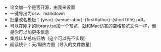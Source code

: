 - 论文加一个是否开源，由我来设置
- 一键导出为csv、markdown
- 批量改名模板：{year}-{venue-abbr}-{firstAuthor}-{shortTitle}.pdf。
- 可以在刚才的library.tsx加一个预览，就和Mac访答的空格预览文件一样，但是你可以加更多信息
- 集成LLM总结归纳（这个可以先不实现）
- 阅读统计：天/周热力图（导入的文件数量）
